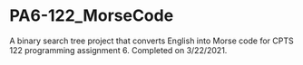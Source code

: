 # PA6-122_MorseCode
A binary search tree project that converts English into Morse code for CPTS 122 programming assignment 6. Completed on 3/22/2021.
